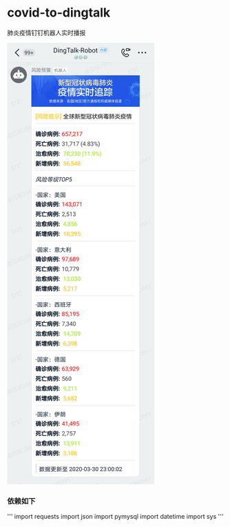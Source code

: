 # covid-to-dingtalk
肺炎疫情钉钉机器人实时播报

![screenshot](https://github.com/clsn-git/covid-to-dingtalk/blob/master/11585580695_.pic_hd.jpg)

### 依赖如下
'''
import requests
import json
import pymysql
import datetime
import sys
'''
